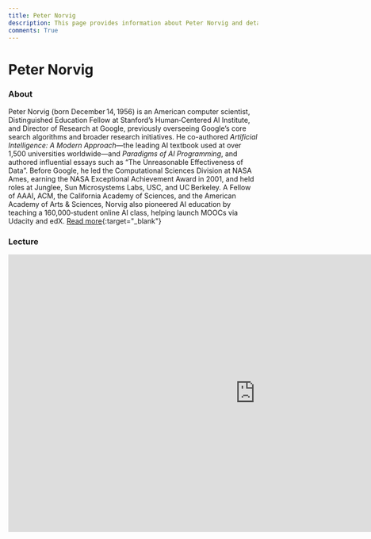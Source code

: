 ```yaml
---
title: Peter Norvig
description: This page provides information about Peter Norvig and details about his talk, including its recording and slides.
comments: True
---
```


# Peter Norvig

### About

Peter Norvig (born December 14, 1956) is an American computer scientist, Distinguished Education Fellow at Stanford’s Human‑Centered AI Institute, and Director of Research at Google, previously overseeing Google’s core search algorithms and broader research initiatives. He co-authored *Artificial Intelligence: A Modern Approach*—the leading AI textbook used at over 1,500 universities worldwide—and *Paradigms of AI Programming*, and authored influential essays such as “The Unreasonable Effectiveness of Data”. Before Google, he led the Computational Sciences Division at NASA Ames, earning the NASA Exceptional Achievement Award in 2001, and held roles at Junglee, Sun Microsystems Labs, USC, and UC Berkeley. A Fellow of AAAI, ACM, the California Academy of Sciences, and the American Academy of Arts & Sciences, Norvig also pioneered AI education by teaching a 160,000‑student online AI class, helping launch MOOCs via Udacity and edX. [Read more](https://www.norvig.com){:target="_blank"}

### Lecture

<iframe width="996" height="560" src="https://www.youtube.com/embed/sj2GCabcfgc" title="YouTube video player" frameborder="0" allow="accelerometer; autoplay; clipboard-write; encrypted-media; gyroscope; picture-in-picture; web-share" referrerpolicy="strict-origin-when-cross-origin" allowfullscreen></iframe>
